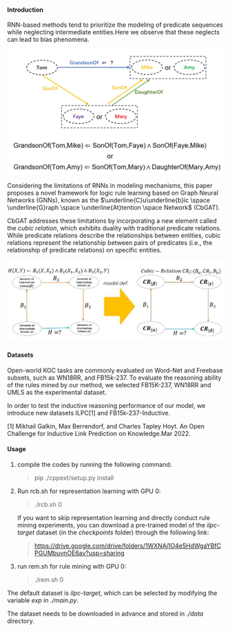 
#### Introduction ####

RNN-based methods tend to prioritize the modeling of predicate sequences while neglecting intermediate entities.Here we observe that these neglects can lead to bias phenomena.

![The disorder phenomena of RNN-based models](https://github.com/tinthin03/CbGAT/blob/master/bias.png "The ambiguity bias of RNN-based models")


Considering the limitations of RNNs in modeling mechanisms, this paper proposes a novel framework for logic rule learning based on Graph Neural Networks (GNNs), known as the $\underline{C}u\underline{b}ic \space \underline{G}raph \space \underline{At}tention \space Network$ (CbGAT).

CbGAT addresses these limitations by incorporating a new element called the $\textit{cubic relation}$, which exhibits duality with traditional predicate relations. While predicate relations describe the relationships between entities, cubic relations represent the relationship between pairs of predicates (i.e., the relationship of predicate relations) on specific entities.

![cubic_relations and entities](https://github.com/tinthin03/CbGAT/blob/master/cubic_relations.jpg "cubic_relations and entities")

#### Datasets ####

Open-world KGC tasks are commonly evaluated on Word-Net and Freebase subsets, such as WN18RR, and FB15k-237. To evaluate the reasoning ability of the rules mined by our method, we selected FB15K-237, WN18RR and UMLS as the experimental dataset. 

In order to test the inductive reasoning performance of our model, we introduce new datasets ILPC[1] and FB15k-237-Inductive.

[1] Mikhail Galkin, Max Berrendorf, and Charles Tapley Hoyt. An Open Challenge for Inductive Link Prediction on Knowledge.Mar 2022.

#### Usage ####

1. compile the codes by running the following command:
   > pip ./cppext/setup.py install 

2. Run rcb.sh for representation learning with GPU 0:
   > ./rcb.sh 0

   If you want to skip representation learning and directly conduct rule mining experiments, you can download a pre-trained model of the *ilpc-target* dataset (in the *checkpoints* folder) through the following link:
   > https://drive.google.com/drive/folders/1WXNAj1O4e5HdWgaYBfCPGUMbuvnOE6av?usp=sharing

3. run rem.sh for rule mining with GPU 0:
   > ./rem.sh 0

The default dataset is *ilpc-target*, which can be selected by modifying the variable *exp* in *./main.py*.

The dataset needs to be downloaded in advance and stored in *./data* directory.

